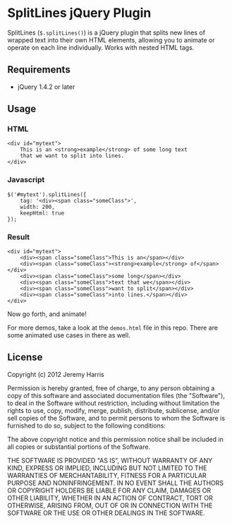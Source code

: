 # SplitLines jQuery Plugin

SplitLines (`$.splitLines()`) is a jQuery plugin that splits new lines of wrapped
text into their own HTML elements, allowing you to animate or operate on each
line individually. Works with nested HTML tags.

## Requirements

- jQuery 1.4.2 or later

## Usage

### HTML

    <div id="mytext">
        This is an <strong>example</strong> of some long text 
        that we want to split into lines.
    </div>

### Javascript

    $('#mytext').splitLines({
        tag: '<div><span class="someClass">',
        width: 200,
        keepHtml: true
    });

### Result

    <div id="mytext">
        <div><span class="someClass">This is an</span></div>
        <div><span class="someClass"><strong>example</strong> of</span></div>
        <div><span class="someClass">some long</span></div>
        <div><span class="someClass">text that we</span></div>
        <div><span class="someClass">want to split</span></div>
        <div><span class="someClass">into lines.</span></div>
    </div>

Now go forth, and animate!

For more demos, take a look at the `demos.html` file in this repo. There are
some animated use cases in there as well.

## License 

Copyright (c) 2012 Jeremy Harris

Permission is hereby granted, free of charge, to any person obtaining a copy of 
this software and associated documentation files (the "Software"), to deal in 
the Software without restriction, including without limitation the rights to 
use, copy, modify, merge, publish, distribute, sublicense, and/or sell copies of 
the Software, and to permit persons to whom the Software is furnished to do so, 
subject to the following conditions:

The above copyright notice and this permission notice shall be included in all 
copies or substantial portions of the Software.

THE SOFTWARE IS PROVIDED "AS IS", WITHOUT WARRANTY OF ANY KIND, EXPRESS OR 
IMPLIED, INCLUDING BUT NOT LIMITED TO THE WARRANTIES OF MERCHANTABILITY, FITNESS 
FOR A PARTICULAR PURPOSE AND NONINFRINGEMENT. IN NO EVENT SHALL THE AUTHORS OR 
COPYRIGHT HOLDERS BE LIABLE FOR ANY CLAIM, DAMAGES OR OTHER LIABILITY, WHETHER 
IN AN ACTION OF CONTRACT, TORT OR OTHERWISE, ARISING FROM, OUT OF OR IN CONNECTION 
WITH THE SOFTWARE OR THE USE OR OTHER DEALINGS IN THE SOFTWARE.
